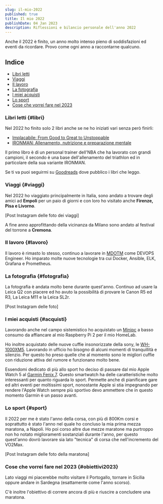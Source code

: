 ```yaml
---
slug: il-mio-2022
published: true
title: Il mio 2022
publishDate: 04 Jan 2023
description: Riflessioni e bilancio personale dell'anno 2022
---
```


Anche il 2022 è finito, un anno molto intenso pieno di soddisfazioni ed eventi da ricordare. Provo come ogni anno a raccontarne qualcuno.

## Indice

- [Libri letti](#libri)
- [Viaggi](#viaggi)
- [Il lavoro](#lavoro)
- [La fotografia](#fotografia)
- [I miei acquisti](#acquisti)
- [Lo sport](#sport)
- [Cose che vorrei fare nel 2023](#obiettivi2023)

### Libri letti {#libri}

Nel 2022 ho finito solo 2 libri anche se ne ho iniziati vari senza però finirli:

- [Implacabile: From Good to Great to Unstoppable](https://amzn.to/3vFpHuZ)
- [IRONMAN: Allenamento, nutrizione e preparazione mentale](https://amzn.to/3GEFqAK)

Il primo libro è di un personal trainer dell'NBA che ha lavorato con grandi campioni, il secondo è una base dell'allenamento del triathlon ed in particolare della sua variante IRONMAN.

Se ti va puoi seguirmi su [Goodreads](https://www.goodreads.com/user/show/140134714-giuseppe-frattura) dove pubblico i libri che leggo.

### Viaggi {#viaggi}

Nel 2022 ho viaggiato principalmente in Italia, sono andato a trovare degli amici ad **Empoli** per un paio di giorni e con loro ho visitato anche **Firenze, Pisa e Livorno**.

[Post Instagram delle foto dei viaggi]

A fine anno approfittando della vicinanza da Milano sono andato al festival del torrone a **Cremona**.

### Il lavoro {#lavoro}

Il lavoro è rimasto lo stesso, continuo a lavorare in [MDOTM](https://www.mdotm.eu/) come DEVOPS Engineer. Ho imparato molte nuove tecnologie tra cui Docker, Ansible, ELK, Grafana e Prometheus.

### La fotografia {#fotografia}

La fotografia è andata molto bene durante quest'anno. Continuo ad usare la Leica Q2 con piacere ed ho avuto la possibilità di provare le Canon R5 ed R3, La Leica M11 e la Leica SL2r.

[Post Instagram delle foto]

### I miei acquisti {#acquisti}

Lavorando anche nel campo sistemistico ho acquistato un [Minipc](https://amzn.to/3GGibGw) a basso consumo da affiancare al mio Raspberry Pi 2 per il mio HomeLab.

Ho inoltre acquistato delle nuove cuffie insonorizzate della sony, le [WH-1000XM5](https://amzn.to/3GGGPXu). 
Lavorando in ufficio ho bisogno di alcuni momenti di tranquillità e silenzio. Per questo ho preso quelle che al momento sono le migliori cuffie con riduzione attiva del rumore e funzionano molto bene.

Essendomi dedicato di più allo sport ho deciso di passare dal mio Apple Watch 5 al [Garmin Fenix 7](https://amzn.to/3jTintd). Questo smartwatch ha delle caratteristiche molto interessanti per quanto riguarda lo sport. Permette anche di pianificare gare ed altri eventi per moltissimi sport, nonostante Apple si stia impegnando per rendere l'Apple Watch sempre più sportivo devo ammettere che in questo momento Garmin è un passo avanti.

### Lo sport {#sport}

Il 2022 per me è stato l'anno della corsa, con più di 800Km corsi e soprattutto è stato l'anno nel quale ho concluso la mia prima mezza maratona, a Napoli. Ho poi corso altre due mezze maratone ma purtroppo non ho notato miglioramenti sostanziali durante l'anno, per questo quest'anno dovrò lavorare sia lato "tecnica" di corsa che nell'incremento del VO2Max.

[Post Instagram delle foto della maratona]

### Cose che vorrei fare nel 2023 {#obiettivi2023}

Lato viaggi mi piacerebbe molto visitare il Portogallo, tornare in Sicilia oppure andare in Sardegna (esattamente come l'anno scorso).

C'è inoltre l'obiettivo di correre ancora di più e riuscire a concludere una maratona.